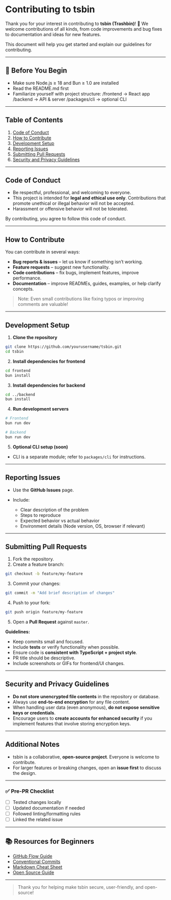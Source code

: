 # Contributing to tsbin

Thank you for your interest in contributing to **tsbin (Trashbin)**! 🎉
We welcome contributions of all kinds, from code improvements and bug fixes to documentation and ideas for new features.

This document will help you get started and explain our guidelines for contributing.

---

## 🧩 **Before You Begin**

- Make sure Node.js ≥ 18 and Bun ≥ 1.0 are installed
- Read the README.md first
- Familiarize yourself with project structure:
  /frontend → React app
  /backend → API & server
  /packages/cli → optional CLI

---

## **Table of Contents**

1. [Code of Conduct](#code-of-conduct)
2. [How to Contribute](#how-to-contribute)
3. [Development Setup](#development-setup)
4. [Reporting Issues](#reporting-issues)
5. [Submitting Pull Requests](#submitting-pull-requests)
6. [Security and Privacy Guidelines](#security-and-privacy-guidelines)

---

## **Code of Conduct**

- Be respectful, professional, and welcoming to everyone.
- This project is intended for **legal and ethical use only**. Contributions that promote unethical or illegal behavior will not be accepted.
- Harassment or offensive behavior will not be tolerated.

By contributing, you agree to follow this code of conduct.

---

## **How to Contribute**

You can contribute in several ways:

- **Bug reports & issues** – let us know if something isn’t working.
- **Feature requests** – suggest new functionality.
- **Code contributions** – fix bugs, implement features, improve performance.
- **Documentation** – improve READMEs, guides, examples, or help clarify concepts.

> Note: Even small contributions like fixing typos or improving comments are valuable!

---

## **Development Setup**

1. **Clone the repository**

```bash
git clone https://github.com/yourusername/tsbin.git
cd tsbin
```

2. **Install dependencies for frontend**

```bash
cd frontend
bun install
```

3. **Install dependencies for backend**

```bash
cd ../backend
bun install
```

4. **Run development servers**

```bash
# Frontend
bun run dev

# Backend
bun run dev
```

5. **Optional CLI setup (soon)**

- CLI is a separate module; refer to `packages/cli` for instructions.

---

## **Reporting Issues**

- Use the **GitHub Issues** page.
- Include:

  - Clear description of the problem
  - Steps to reproduce
  - Expected behavior vs actual behavior
  - Environment details (Node version, OS, browser if relevant)

---

## **Submitting Pull Requests**

1. Fork the repository.
2. Create a feature branch:

```bash
git checkout -b feature/my-feature
```

3. Commit your changes:

```bash
git commit -m "Add brief description of changes"
```

4. Push to your fork:

```bash
git push origin feature/my-feature
```

5. Open a **Pull Request** against `master`.

**Guidelines:**

- Keep commits small and focused.
- Include **tests** or verify functionality when possible.
- Ensure code is **consistent with TypeScript + project style**.
- PR title should be descriptive.
- Include screenshots or GIFs for frontend/UI changes.

---

## **Security and Privacy Guidelines**

- **Do not store unencrypted file contents** in the repository or database.
- Always use **end-to-end encryption** for any file content.
- When handling user data (even anonymous), **do not expose sensitive keys or credentials**.
- Encourage users to **create accounts for enhanced security** if you implement features that involve storing encryption keys.

---

## **Additional Notes**

- tsbin is a collaborative, **open-source project**. Everyone is welcome to contribute.
- For larger features or breaking changes, open an **issue first** to discuss the design.

---

### ✅ **Pre-PR Checklist**

- [ ] Tested changes locally
- [ ] Updated documentation if needed
- [ ] Followed linting/formatting rules
- [ ] Linked the related issue

---

## 📚 **Resources for Beginners**

- [GitHub Flow Guide](https://guides.github.com/introduction/flow/)
- [Conventional Commits](https://www.conventionalcommits.org/en/v1.0.0/)
- [Markdown Cheat Sheet](https://www.markdownguide.org/cheat-sheet/)
- [Open Source Guide](https://opensource.guide/how-to-contribute/)

---

> Thank you for helping make tsbin secure, user-friendly, and open-source!
